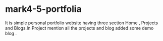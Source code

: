 # mark4-5-portfolia
It is simple personal portfolio website having three section Home , Projects and Blogs.In Project mention all the projects and blog added some demo blog .
